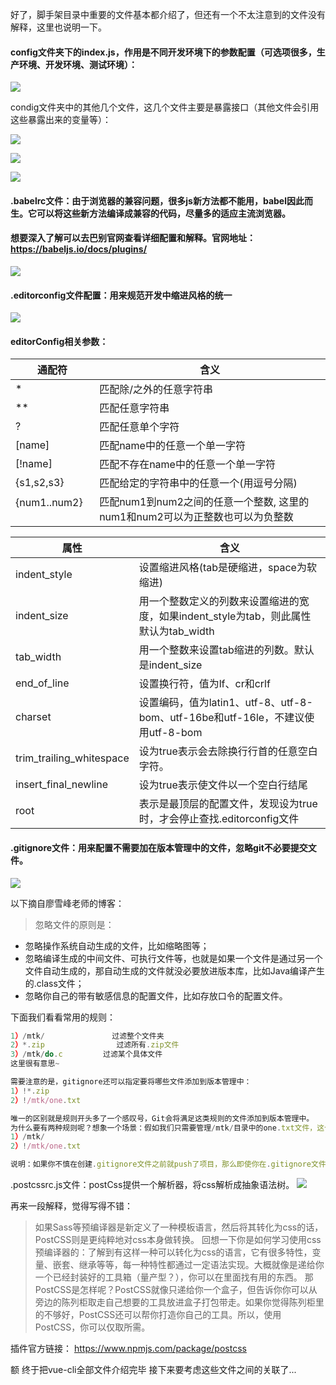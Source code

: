 好了，脚手架目录中重要的文件基本都介绍了，但还有一个不太注意到的文件没有解释，这里也说明一下。

#### config文件夹下的index.js，作用是不同开发环境下的参数配置（可选项很多，生产环境、开发环境、测试环境）：
![](../../.vuepress/public/imgs_vue/vue08/1.png)


condig文件夹中的其他几个文件，这几个文件主要是暴露接口（其他文件会引用这些暴露出来的变量等）：

![](../../.vuepress/public/imgs_vue/vue08/2.png)

![](../../.vuepress/public/imgs_vue/vue08/3.png)

![](../../.vuepress/public/imgs_vue/vue08/4.png)


#### .babelrc文件：由于浏览器的兼容问题，很多js新方法都不能用，babel因此而生。它可以将这些新方法编译成兼容的代码，尽量多的适应主流浏览器。

#### 想要深入了解可以去巴别官网查看详细配置和解释。官网地址： https://babeljs.io/docs/plugins/
![](../../.vuepress/public/imgs_vue/vue08/5.png)


#### .editorconfig文件配置：用来规范开发中缩进风格的统一
![](../../.vuepress/public/imgs_vue/vue08/6.png)


#### editorConfig相关参数：

| 通配符 | 含义 |
| ------ | ------ |
| *                | 匹配除/之外的任意字符串 |
| **               | 匹配任意字符串 |
| ?                | 匹配任意单个字符 |
| [name]           | 匹配name中的任意一个单一字符 |
| [!name]          | 匹配不存在name中的任意一个单一字符 |
| {s1,s2,s3}       | 匹配给定的字符串中的任意一个(用逗号分隔) |
| {num1..num2}   　| 匹配num1到num2之间的任意一个整数, 这里的num1和num2可以为正整数也可以为负整数 |

| 属性 | 含义 |
| ----- | ----- |
| indent_style    | 设置缩进风格(tab是硬缩进，space为软缩进)|
| indent_size     | 用一个整数定义的列数来设置缩进的宽度，如果indent_style为tab，则此属性默认为tab_width|
| tab_width       | 用一个整数来设置tab缩进的列数。默认是indent_size|
| end_of_line     | 设置换行符，值为lf、cr和crlf|
| charset         | 设置编码，值为latin1、utf-8、utf-8-bom、utf-16be和utf-16le，不建议使用utf-8-bom|
| trim_trailing_whitespace  | 设为true表示会去除换行行首的任意空白字符。|
| insert_final_newline      | 设为true表示使文件以一个空白行结尾|
| root        　　　| 表示是最顶层的配置文件，发现设为true时，才会停止查找.editorconfig文件|

#### .gitignore文件：用来配置不需要加在版本管理中的文件，忽略git不必要提交文件。
![](../../.vuepress/public/imgs_vue/vue08/7.png)

以下摘自廖雪峰老师的博客：

> 忽略文件的原则是：

* 忽略操作系统自动生成的文件，比如缩略图等；
* 忽略编译生成的中间文件、可执行文件等，也就是如果一个文件是通过另一个文件自动生成的，那自动生成的文件就没必要放进版本库，比如Java编译产生的.class文件；
* 忽略你自己的带有敏感信息的配置文件，比如存放口令的配置文件。

下面我们看看常用的规则：
```js
1）/mtk/               过滤整个文件夹
2）*.zip                过滤所有.zip文件
3）/mtk/do.c         过滤某个具体文件
这里很有意思~

需要注意的是，gitignore还可以指定要将哪些文件添加到版本管理中：
1）!*.zip
2）!/mtk/one.txt

唯一的区别就是规则开头多了一个感叹号，Git会将满足这类规则的文件添加到版本管理中。
为什么要有两种规则呢？想象一个场景：假如我们只需要管理/mtk/目录中的one.txt文件，这个目录中的其他文件都不需要管理，那么我们就需要使用：
1）/mtk/
2）!/mtk/one.txt

说明：如果你不慎在创建.gitignore文件之前就push了项目，那么即使你在.gitignore文件中写入新的过滤规则，这些规则也不会起作用，Git仍然会对所有文件进行版本管理。因此一定要养成在项目开始就创建.gitignore文件的习惯，否则一旦push，处理起来会非常麻烦。
```

.postcssrc.js文件：postCss提供一个解析器，将css解析成抽象语法树。
![](../../.vuepress/public/imgs_vue/vue08/8.png)


再来一段解释，觉得写得不错：

> 如果Sass等预编译器是新定义了一种模板语言，然后将其转化为css的话，PostCSS则是更纯粹地对css本身做转换。
回想一下你是如何学习使用css预编译器的：了解到有这样一种可以转化为css的语言，它有很多特性，变量、嵌套、继承等等，每一种特性都通过一定语法实现。大概就像是递给你一个已经封装好的工具箱（量产型？），你可以在里面找有用的东西。
那PostCSS是怎样呢？PostCSS就像只递给你一个盒子，但告诉你你可以从旁边的陈列柜取走自己想要的工具放进盒子打包带走。如果你觉得陈列柜里的不够好，PostCSS还可以帮你打造你自己的工具。所以，使用PostCSS，你可以仅取所需。

插件官方链接： https://www.npmjs.com/package/postcss


额 终于把vue-cli全部文件介绍完毕 接下来要考虑这些文件之间的关联了...
